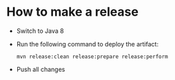 How to make a release
=====================

* Switch to Java 8

* Run the following command to deploy the artifact:

  ```
  mvn release:clean release:prepare release:perform
  ```

* Push all changes
